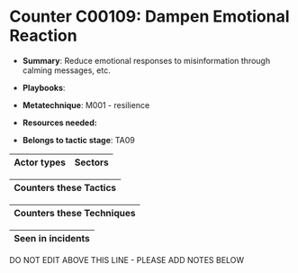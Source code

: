# Counter C00109: Dampen Emotional Reaction

* **Summary**: Reduce emotional responses to misinformation through calming messages, etc. 

* **Playbooks**: 

* **Metatechnique**: M001 - resilience

* **Resources needed:** 

* **Belongs to tactic stage**: TA09


| Actor types | Sectors |
| ----------- | ------- |



| Counters these Tactics |
| ---------------------- |



| Counters these Techniques |
| ------------------------- |



| Seen in incidents |
| ----------------- |


DO NOT EDIT ABOVE THIS LINE - PLEASE ADD NOTES BELOW